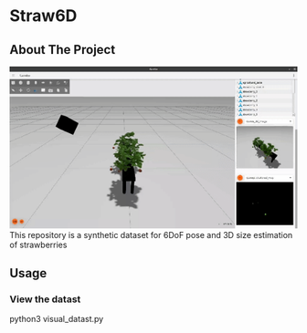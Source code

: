 # Straw6D

## About The Project

![demo GIF](data_generation.gif)
This repository is a synthetic dataset for 6DoF pose and 3D size estimation of strawberries

## Usage

### View the datast

python3 visual_datast.py